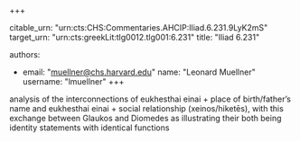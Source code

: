 +++


citable_urn: "urn:cts:CHS:Commentaries.AHCIP:Iliad.6.231.9LyK2mS"
target_urn: "urn:cts:greekLit:tlg0012.tlg001:6.231"
title: "Iliad 6.231"

authors:
- email: "muellner@chs.harvard.edu"
  name: "Leonard Muellner"
  username: "lmuellner"
+++

<p>analysis of the interconnections of eukhesthai einai + place of birth/father’s name and eukhesthai einai + social relationship (xeinos/hiketēs), with this exchange between Glaukos and Diomedes as illustrating their both being identity statements with identical functions</p>